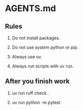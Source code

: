 # AGENTS.md

## Rules

1. Do not install packages.

2. Do not use system python or pip.

3. Always use uv.

4. Always run scripts with uv run.

## After you finish work

1. uv run ruff check .

2. uv run python -m pytest
